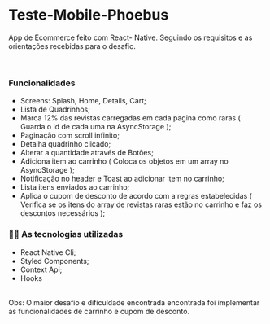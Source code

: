 # Teste-Mobile-Phoebus
App de Ecommerce feito com React- Native. Seguindo os requisitos e as orientações recebidas para o desafio.

<br />

### Funcionalidades

* Screens: Splash, Home, Details, Cart;
* Lista de Quadrinhos;
* Marca 12% das revistas carregadas em cada pagina como raras ( Guarda o id de cada uma na AsyncStorage );
* Paginação com scroll infinito;
* Detalha quadrinho clicado;
* Alterar a quantidade através de Botões;
* Adiciona item ao carrinho ( Coloca os objetos em um array no AsyncStorage );
* Notificação no header e Toast ao adicionar item no carrinho;
* Lista itens enviados ao carrinho;
* Aplica o cupom de desconto de acordo com a regras estabelecidas ( Verifica se os itens do array de revistas raras estão no carrinho e faz os descontos necessários );

### :man_technologist: As tecnologias utilizadas


* React Native Cli;
* Styled Components;
* Context Api;
* Hooks

<br />
  Obs: O maior desafio e dificuldade encontrada encontrada foi implementar as funcionalidades de carrinho e cupom de desconto.
